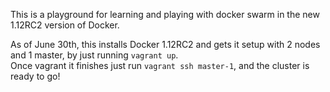 This is a playground for learning and playing with docker swarm in the new 1.12RC2 version of Docker.


As of June 30th, this installs Docker 1.12RC2 and gets it setup with 2 nodes and 1 master, by just running `vagrant up`.   
 Once vagrant it finishes  just run `vagrant ssh master-1`, and the cluster is ready to go!
